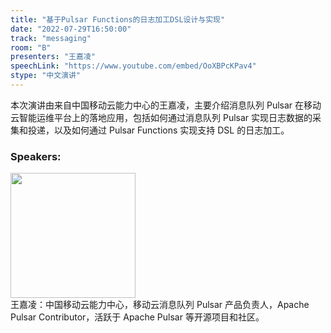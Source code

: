 ```yaml
---
title: "基于Pulsar Functions的日志加工DSL设计与实现"
date: "2022-07-29T16:50:00"
track: "messaging"
room: "B"
presenters: "王嘉凌"
speechLink: "https://www.youtube.com/embed/OoXBPcKPav4"
stype: "中文演讲"
---
```

本次演讲由来自中国移动云能力中心的王嘉凌，主要介绍消息队列 Pulsar 在移动云智能运维平台上的落地应用，包括如何通过消息队列 Pulsar 实现日志数据的采集和投递，以及如何通过 Pulsar Functions 实现支持 DSL 的日志加工。
 ### Speakers: 
 <img src="images/speaker/1143.png" width="200" /><br>王嘉凌：中国移动云能力中心，移动云消息队列 Pulsar 产品负责人，Apache Pulsar Contributor，活跃于 Apache Pulsar 等开源项目和社区。

 